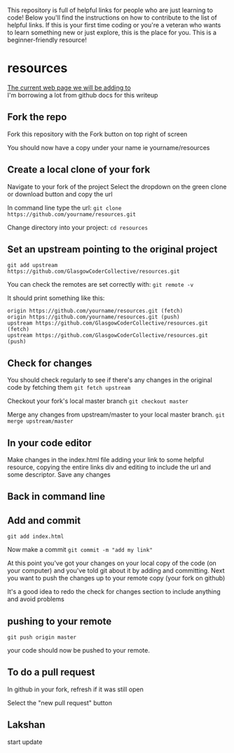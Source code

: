 This repository is full of helpful links for people who are just learning to code! Below you'll find the instructions on how to contribute to the list of helpful links. If this is your first time coding or you're a veteran who wants to learn something new or just explore, this is the place for you. This is a beginner-friendly resource!

# resources

[The current web page we will be adding to](https://glasgowcodercollective.github.io/resources/)  
I'm borrowing a lot from github docs for this writeup

## Fork the repo

Fork this repository with the Fork button on top right of screen

You should now have a copy under your name ie yourname/resources

## Create a local clone of your fork

Navigate to your fork of the project
Select the dropdown on the green clone or download button and copy the url

In command line type the url:
`git clone https://github.com/yourname/resources.git`

Change directory into your project:
`cd resources`

## Set an upstream pointing to the original project

`git add upstream https://github.com/GlasgowCoderCollective/resources.git`

You can check the remotes are set correctly with:
`git remote -v`

It should print something like this:

```output
origin https://github.com/yourname/resources.git (fetch)
origin https://github.com/yourname/resources.git (push)
upstream https://github.com/GlasgowCoderCollective/resources.git (fetch)
upstream https://github.com/GlasgowCoderCollective/resources.git (push)
```

## Check for changes

You should check regularly to see if there's any changes in the original code by fetching them
`git fetch upstream`

Checkout your fork's local master branch
`git checkout master`

Merge any changes from upstream/master to your local master branch.
`git merge upstream/master`

## In your code editor

Make changes in the index.html file adding your link to some helpful resource, copying the entire links div and editing to include the url and some descriptor.
Save any changes

## Back in command line

## Add and commit

`git add index.html`

Now make a commit
`git commit -m "add my link"`

At this point you've got your changes on your local copy of the code (on your computer) and you've told git about it by adding and committing.
Next you want to push the changes up to your remote copy (your fork on github)

It's a good idea to redo the check for changes section to include anything and avoid problems

## pushing to your remote

`git push origin master`

your code should now be pushed to your remote.

## To do a pull request

In github in your fork, refresh if it was still open

Select the "new pull request" button

## Lakshan 
start update